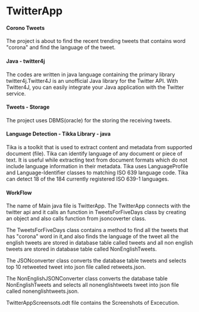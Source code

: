 # TwitterApp

#### Corono Tweets
The project is about to find the recent trending tweets that contains word "corona" and find the language of the tweet.

#### Java - twitter4j
The codes are written in java language containing the primary library twitter4j.Twitter4J is an unofficial Java library for the Twitter API. With Twitter4J, you can easily integrate your Java application with the Twitter service.

#### Tweets - Storage
The project uses DBMS(oracle) for the storing the receiving tweets.

#### Language Detection - Tikka Library - java

Tika is a toolkit that is used to extract content and metadata from supported document (file). Tika can identify language of any document or piece of text. It is useful while extracting text from document formats which do not include language information in their metadata. Tika uses LanguageProfile and Language-Identifier classes to matching ISO 639 language code.
Tika can detect 18 of the 184 currently registered ISO 639-1 languages.


#### WorkFlow 

The name of Main java file is TwitterApp.
The TwitterApp connects with the twitter api and it calls an function in TweetsForFiveDays class by creating an object and also calls function from jsoncoverter class.

The TweetsForFiveDays class contains a method to find all the tweets that has "corona" word in it,and also 
finds the language of the tweet all the english tweets are stored in database table called tweets and all non english tweets are stored in database table called NonEnglishTweets.

The JSONconverter class converts the database table tweets and selects top 10 retweeted tweet into json file called retweets.json.

The NonEnglishJSONConverter class converts the database table NonEnglishTweets and selects all nonenglishtweets tweet into json file called nonenglishtweets.json.

TwitterAppScreensots.odt file contains the Screenshots of Excecution.
